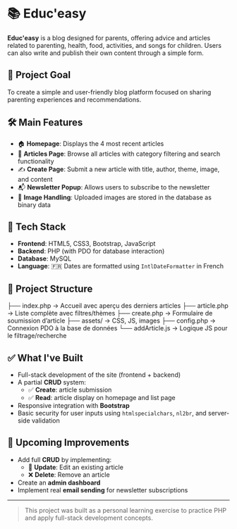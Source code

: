 # 📚 Educ'easy

**Educ'easy** is a blog designed for parents, offering advice and articles related to parenting, health, food, activities, and songs for children. Users can also write and publish their own content through a simple form.

## 🎯 Project Goal

To create a simple and user-friendly blog platform focused on sharing parenting experiences and recommendations.

## 🛠️ Main Features

- 🏠 **Homepage**: Displays the 4 most recent articles
- 📄 **Articles Page**: Browse all articles with category filtering and search functionality
- ✍️ **Create Page**: Submit a new article with title, author, theme, image, and content
- 📬 **Newsletter Popup**: Allows users to subscribe to the newsletter
- 📸 **Image Handling**: Uploaded images are stored in the database as binary data

## 🧰 Tech Stack

- **Frontend**: HTML5, CSS3, Bootstrap, JavaScript
- **Backend**: PHP (with PDO for database interaction)
- **Database**: MySQL
- **Language**: 🇫🇷 Dates are formatted using `IntlDateFormatter` in French

## 📂 Project Structure

├── index.php →   Accueil avec aperçu des derniers articles
├── article.php →   Liste complète avec filtres/thèmes
├── create.php →   Formulaire de soumission d’article
├── assets/ →   CSS, JS, images
├── config.php →   Connexion PDO à la base de données
└── addArticle.js →   Logique JS pour le filtrage/recherche

## ✅ What I've Built

- Full-stack development of the site (frontend + backend)
- A partial **CRUD** system:  
  - ✅ **Create**: article submission  
  - ✅ **Read**: article display on homepage and list page  
- Responsive integration with **Bootstrap**
- Basic security for user inputs using `htmlspecialchars`, `nl2br`, and server-side validation

## 🔧 Upcoming Improvements

- Add full **CRUD** by implementing:
  - 🔄 **Update**: Edit an existing article
  - ❌ **Delete**: Remove an article
- Create an **admin dashboard**
- Implement real **email sending** for newsletter subscriptions

---

> This project was built as a personal learning exercise to practice PHP and apply full-stack development concepts.


